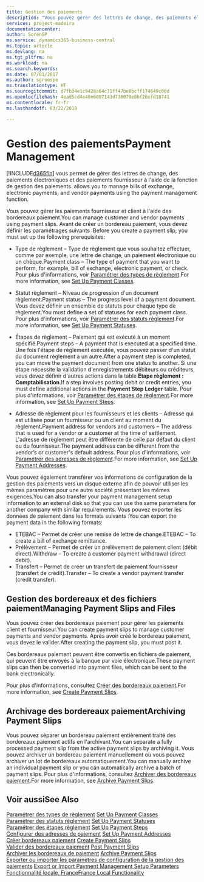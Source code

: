 ```yaml
---
title: Gestion des paiements
description: "Vous pouvez gérer des lettres de change, des paiements électroniques et des paiements fournisseur à l'aide de la fonction de gestion des paiements."
services: project-madeira
documentationcenter: 
author: SorenGP
ms.service: dynamics365-business-central
ms.topic: article
ms.devlang: na
ms.tgt_pltfrm: na
ms.workload: na
ms.search.keywords: 
ms.date: 07/01/2017
ms.author: sgroespe
ms.translationtype: HT
ms.sourcegitcommit: d7fb34e1c9428a64c71ff47be8bcff174649c00d
ms.openlocfilehash: 4ead5cd4e40e6087143d736079e8bf26efd18741
ms.contentlocale: fr-fr
ms.lasthandoff: 03/22/2018

---
```

# <a name="payment-management"></a><span data-ttu-id="200d2-103">Gestion des paiements</span><span class="sxs-lookup"><span data-stu-id="200d2-103">Payment Management</span></span>
[!INCLUDE[d365fin](../../includes/d365fin_md.md)]<span data-ttu-id="200d2-104"> vous permet de gérer des lettres de change, des paiements électroniques et des paiements fournisseur à l'aide de la fonction de gestion des paiements.</span><span class="sxs-lookup"><span data-stu-id="200d2-104"> allows you to manage bills of exchange, electronic payments, and vendor payments using the payment management function.</span></span>  

<span data-ttu-id="200d2-105">Vous pouvez gérer les paiements fournisseur et client à l'aide des bordereaux paiement.</span><span class="sxs-lookup"><span data-stu-id="200d2-105">You can manage customer and vendor payments using payment slips.</span></span> <span data-ttu-id="200d2-106">Avant de créer un bordereau paiement, vous devez définir les paramétrages suivants :</span><span class="sxs-lookup"><span data-stu-id="200d2-106">Before you create a payment slip, you must set up the following prerequisites:</span></span>  

- <span data-ttu-id="200d2-107">Type de règlement – Type de règlement que vous souhaitez effectuer, comme par exemple, une lettre de change, un paiement électronique ou un chèque.</span><span class="sxs-lookup"><span data-stu-id="200d2-107">Payment class – The type of payment that you want to perform, for example, bill of exchange, electronic payment, or check.</span></span> <span data-ttu-id="200d2-108">Pour plus d'informations, voir [Paramétrer des types de règlement](how-to-set-up-payment-classes.md).</span><span class="sxs-lookup"><span data-stu-id="200d2-108">For more information, see [Set Up Payment Classes](how-to-set-up-payment-classes.md).</span></span>  

- <span data-ttu-id="200d2-109">Statut règlement – Niveau de progression d'un document règlement.</span><span class="sxs-lookup"><span data-stu-id="200d2-109">Payment status – The progress level of a payment document.</span></span> <span data-ttu-id="200d2-110">Vous devez définir un ensemble de statuts pour chaque type de règlement.</span><span class="sxs-lookup"><span data-stu-id="200d2-110">You must define a set of statuses for each payment class.</span></span> <span data-ttu-id="200d2-111">Pour plus d'informations, voir [Paramétrer des statuts règlement](how-to-set-up-payment-statuses.md).</span><span class="sxs-lookup"><span data-stu-id="200d2-111">For more information, see [Set Up Payment Statuses](how-to-set-up-payment-statuses.md).</span></span>  

- <span data-ttu-id="200d2-112">Étapes de règlement – Paiement qui est exécuté à un moment spécifié.</span><span class="sxs-lookup"><span data-stu-id="200d2-112">Payment steps – A payment that is executed at a specified time.</span></span> <span data-ttu-id="200d2-113">Une fois l'étape de règlement exécutée, vous pouvez passer d'un statut du document règlement à un autre.</span><span class="sxs-lookup"><span data-stu-id="200d2-113">After a payment step is completed, you can move the payment document from one status to another.</span></span> <span data-ttu-id="200d2-114">Si une étape nécessite la validation d'enregistrements débiteurs ou créditeurs, vous devez définir d'autres actions dans la table **Etape règlement : Comptabilisation**.</span><span class="sxs-lookup"><span data-stu-id="200d2-114">If a step involves posting debit or credit entries, you must define additional actions in the **Payment Step Ledger** table.</span></span> <span data-ttu-id="200d2-115">Pour plus d'informations, voir [Paramétrer des étapes de règlement](how-to-set-up-payment-steps.md).</span><span class="sxs-lookup"><span data-stu-id="200d2-115">For more information, see [Set Up Payment Steps](how-to-set-up-payment-steps.md).</span></span>  

- <span data-ttu-id="200d2-116">Adresse de règlement pour les fournisseurs et les clients – Adresse qui est utilisée pour un fournisseur ou un client au moment du règlement.</span><span class="sxs-lookup"><span data-stu-id="200d2-116">Payment address for vendors and customers – The address that is used for a vendor or a customer at the time of settlement.</span></span> <span data-ttu-id="200d2-117">L'adresse de règlement peut être différente de celle par défaut du client ou du fournisseur.</span><span class="sxs-lookup"><span data-stu-id="200d2-117">The payment address can be different from the vendor’s or customer's default address.</span></span> <span data-ttu-id="200d2-118">Pour plus d'informations, voir [Paramétrer des adresses de règlement](how-to-set-up-payment-addresses.md).</span><span class="sxs-lookup"><span data-stu-id="200d2-118">For more information, see [Set Up Payment Addresses](how-to-set-up-payment-addresses.md).</span></span>  

<span data-ttu-id="200d2-119">Vous pouvez également transférer vos informations de configuration de la gestion des paiements vers un disque externe afin de pouvoir utiliser les mêmes paramètres pour une autre société présentant les mêmes exigences.</span><span class="sxs-lookup"><span data-stu-id="200d2-119">You can also transfer your payment management setup information to an external disk so that you can use the same parameters for another company with similar requirements.</span></span> <span data-ttu-id="200d2-120">Vous pouvez exporter les données de paiement dans les formats suivants :</span><span class="sxs-lookup"><span data-stu-id="200d2-120">You can export the payment data in the following formats:</span></span>  

- <span data-ttu-id="200d2-121">ETEBAC – Permet de créer une remise de lettre de change.</span><span class="sxs-lookup"><span data-stu-id="200d2-121">ETEBAC – To create a bill of exchange remittance.</span></span>  
- <span data-ttu-id="200d2-122">Prélèvement – Permet de créer un prélèvement de paiement client (débit direct).</span><span class="sxs-lookup"><span data-stu-id="200d2-122">Withdraw – To create a customer payment withdrawal (direct debit).</span></span>  
- <span data-ttu-id="200d2-123">Transfert – Permet de créer un transfert de paiement fournisseur (transfert de crédit).</span><span class="sxs-lookup"><span data-stu-id="200d2-123">Transfer – To create a vendor payment transfer (credit transfer).</span></span>  

## <a name="managing-payment-slips-and-files"></a><span data-ttu-id="200d2-124">Gestion des bordereaux et des fichiers paiement</span><span class="sxs-lookup"><span data-stu-id="200d2-124">Managing Payment Slips and Files</span></span>  
<span data-ttu-id="200d2-125">Vous pouvez créer des bordereaux paiement pour gérer les paiements client et fournisseur.</span><span class="sxs-lookup"><span data-stu-id="200d2-125">You can create payment slips to manage customer payments and vendor payments.</span></span> <span data-ttu-id="200d2-126">Après avoir créé le bordereau paiement, vous devez le valider.</span><span class="sxs-lookup"><span data-stu-id="200d2-126">After creating the payment slip, you must post it.</span></span>  

<span data-ttu-id="200d2-127">Ces bordereaux paiement peuvent être convertis en fichiers de paiement, qui peuvent être envoyés à la banque par voie électronique.</span><span class="sxs-lookup"><span data-stu-id="200d2-127">These payment slips can then be converted into payment files, which can be sent to the bank electronically.</span></span>  

<span data-ttu-id="200d2-128">Pour plus d'informations, consultez [Créer des bordereaux paiement](how-to-create-payment-slips.md).</span><span class="sxs-lookup"><span data-stu-id="200d2-128">For more information, see [Create Payment Slips](how-to-create-payment-slips.md).</span></span>  

## <a name="archiving-payment-slips"></a><span data-ttu-id="200d2-129">Archivage des bordereaux paiement</span><span class="sxs-lookup"><span data-stu-id="200d2-129">Archiving Payment Slips</span></span>  
<span data-ttu-id="200d2-130">Vous pouvez séparer un bordereau paiement entièrement traité des bordereaux paiement actifs en l'archivant.</span><span class="sxs-lookup"><span data-stu-id="200d2-130">You can separate a fully processed payment slip from the active payment slips by archiving it.</span></span> <span data-ttu-id="200d2-131">Vous pouvez archiver un bordereau paiement manuellement ou vous pouvez archiver un lot de bordereaux automatiquement.</span><span class="sxs-lookup"><span data-stu-id="200d2-131">You can manually archive an individual payment slip or you can automatically archive a batch of payment slips.</span></span> <span data-ttu-id="200d2-132">Pour plus d'informations, consultez [Archiver des bordereaux paiement](how-to-archive-payment-slips.md).</span><span class="sxs-lookup"><span data-stu-id="200d2-132">For more information, see [Archive Payment Slips](how-to-archive-payment-slips.md).</span></span>  

## <a name="see-also"></a><span data-ttu-id="200d2-133">Voir aussi</span><span class="sxs-lookup"><span data-stu-id="200d2-133">See Also</span></span>  
 <span data-ttu-id="200d2-134">[Paramétrer des types de règlement](how-to-set-up-payment-classes.md) </span><span class="sxs-lookup"><span data-stu-id="200d2-134">[Set Up Payment Classes](how-to-set-up-payment-classes.md) </span></span>  
 <span data-ttu-id="200d2-135">[Paramétrer des statuts règlement](how-to-set-up-payment-statuses.md) </span><span class="sxs-lookup"><span data-stu-id="200d2-135">[Set Up Payment Statuses](how-to-set-up-payment-statuses.md) </span></span>  
 <span data-ttu-id="200d2-136">[Paramétrer des étapes règlement](how-to-set-up-payment-steps.md) </span><span class="sxs-lookup"><span data-stu-id="200d2-136">[Set Up Payment Steps](how-to-set-up-payment-steps.md) </span></span>  
 <span data-ttu-id="200d2-137">[Configurer des adresses de paiement](how-to-set-up-payment-addresses.md) </span><span class="sxs-lookup"><span data-stu-id="200d2-137">[Set Up Payment Addresses](how-to-set-up-payment-addresses.md) </span></span>  
 <span data-ttu-id="200d2-138">[Créer bordereaux paiement](how-to-create-payment-slips.md) </span><span class="sxs-lookup"><span data-stu-id="200d2-138">[Create Payment Slips](how-to-create-payment-slips.md) </span></span>  
 <span data-ttu-id="200d2-139">[Valider des bordereaux paiement](how-to-post-payment-slips.md) </span><span class="sxs-lookup"><span data-stu-id="200d2-139">[Post Payment Slips](how-to-post-payment-slips.md) </span></span>  
 <span data-ttu-id="200d2-140">[Archiver les bordereaux de paiement](how-to-archive-payment-slips.md) </span><span class="sxs-lookup"><span data-stu-id="200d2-140">[Archive Payment Slips](how-to-archive-payment-slips.md) </span></span>  
 <span data-ttu-id="200d2-141">[Exporter ou importer les paramètres de configuration de la gestion des paiements](how-to-export-or-import-payment-management-setup-parameters.md) </span><span class="sxs-lookup"><span data-stu-id="200d2-141">[Export or Import Payment Management Setup Parameters](how-to-export-or-import-payment-management-setup-parameters.md) </span></span>  
 [<span data-ttu-id="200d2-142">Fonctionnalité locale, France</span><span class="sxs-lookup"><span data-stu-id="200d2-142">France Local Functionality</span></span>](france-local-functionality.md)

